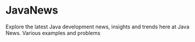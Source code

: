 # JavaNews
Explore the latest Java development news, insights and trends here at Java News. Various examples and problems
